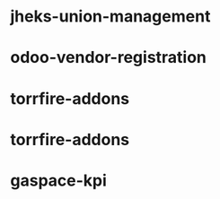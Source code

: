 
# jheks-union-management
# odoo-vendor-registration
# torrfire-addons
# torrfire-addons
# gaspace-kpi

